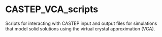 # CASTEP_VCA_scripts
Scripts for interacting with CASTEP input and output files for simulations that model solid solutions using the virtual crystal approximation (VCA).
